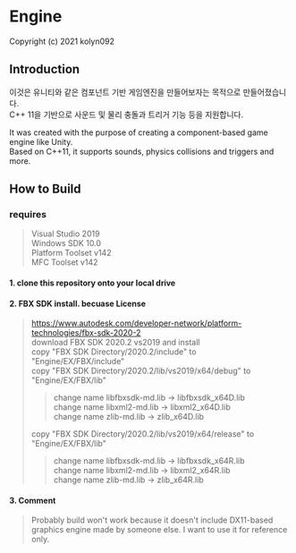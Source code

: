 # Engine
Copyright (c) 2021 kolyn092

## Introduction
이것은 유니티와 같은 컴포넌트 기반 게임엔진을 만들어보자는 목적으로 만들어졌습니다.  
C++ 11을 기반으로 사운드 및 물리 충돌과 트리거 기능 등을 지원합니다.

It was created with the purpose of creating a component-based game engine like Unity.  
Based on C++11, it supports sounds, physics collisions and triggers and more.  

## How to Build
### requires
>Visual Studio 2019  
>Windows SDK 10.0  
>Platform Toolset v142  
>MFC Toolset v142 

#### 1. clone this repository onto your local drive

#### 2. FBX SDK install. becuase License
> https://www.autodesk.com/developer-network/platform-technologies/fbx-sdk-2020-2  
> download FBX SDK 2020.2 vs2019 and install  
> copy "FBX SDK Directory/2020.2/include" to "Engine/EX/FBX/include"  
> copy "FBX SDK Directory/2020.2/lib/vs2019/x64/debug" to "Engine/EX/FBX/lib"  
> > change name libfbxsdk-md.lib -> libfbxsdk_x64D.lib  
> > change name libxml2-md.lib -> libxml2_x64D.lib  
> > change name zlib-md.lib -> zlib_x64D.lib  
>
> copy "FBX SDK Directory/2020.2/lib/vs2019/x64/release" to "Engine/EX/FBX/lib"  
> > change name libfbxsdk-md.lib -> libfbxsdk_x64R.lib  
> > change name libxml2-md.lib -> libxml2_x64R.lib  
> > change name zlib-md.lib -> zlib_x64R.lib  

#### 3. Comment
> Probably build won't work because it doesn't include DX11-based graphics engine made by someone else.
> I want to use it for reference only.
